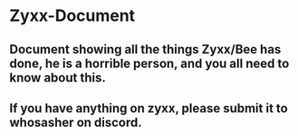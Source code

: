 # Zyxx-Document
## Document showing all the things Zyxx/Bee has done, he is a horrible person, and you all need to know about this.
## If you have anything on zyxx, please submit it to whosasher on discord.
